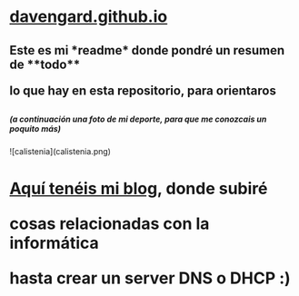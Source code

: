 <h1><a href=https://davengard.github.io/>davengard.github.io</a></h1>
<p>
 <h2><p>Este es mi *readme* donde pondré un resumen de **todo**</p>
     <p>lo que hay en esta repositorio, para orientaros</p><h2>
  <h5>(a continuación una foto de mi deporte, para que me conozcais un poquito más)</h5>
  ![calistenia](calistenia.png)
 
 
 
 
 <p><h1><a href=https://davengard.wordpress.com/>Aquí tenéis mi blog</a>, donde subiré</p>
                                              <p>cosas relacionadas con la informática</p>
                                                 hasta crear un server DNS o DHCP :)
